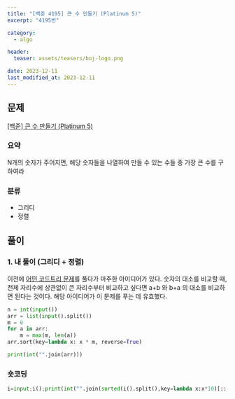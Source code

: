```yaml
---
title: "[백준 4195] 큰 수 만들기 (Platinum 5)"
excerpt: "4195번"

category:
  - algo

header:
  teaser: assets/teasers/boj-logo.png

date: 2023-12-11
last_modified_at: 2023-12-11
---
```


## 문제

[[백준] 큰 수 만들기 (Platinum 5)](https://www.acmicpc.net/problem/4195)

### 요약

N개의 숫자가 주어지면, 해당 숫자들을 나열하여 만들 수 있는 수들 중 가장 큰 수를 구하여라

### 분류

- 그리디
- 정렬

## 풀이

### 1. 내 풀이 (그리디 + 정렬)

이전에 [어떤 코드트리 문제](https://www.codetree.ai/missions/8/problems/make-biggest-num?&utm_source=clipboard&utm_medium=text)를 풀다가 마주한 아이디어가 있다. 숫자의 대소를 비교할 때, 전체 자리수에 상관없이 큰 자리수부터 비교하고 싶다면 a+b 와 b+a 의 대소를 비교하면 된다는 것이다. 해당 아이디어가 이 문제를 푸는 데 유효했다.

```python
n = int(input())
arr = list(input().split())
m = 0
for a in arr:
    m = max(m, len(a))
arr.sort(key=lambda x: x * m, reverse=True)

print(int("".join(arr)))

```

### 숏코딩

```python
i=input;i();print(int("".join(sorted(i().split(),key=lambda x:x*10)[::-1])))
```
